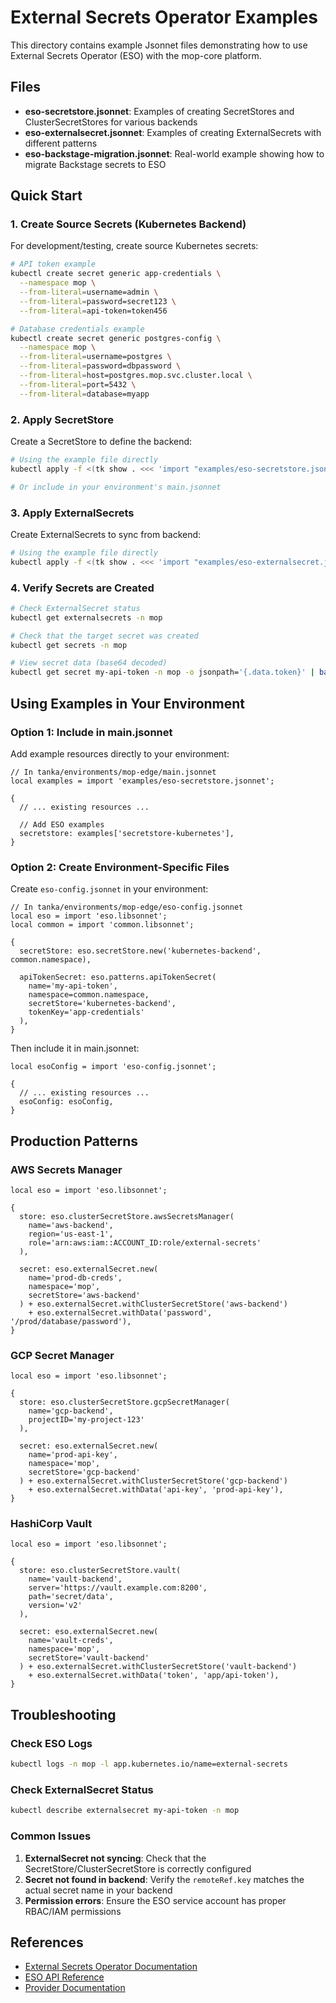 # External Secrets Operator Examples

This directory contains example Jsonnet files demonstrating how to use External Secrets Operator (ESO) with the mop-core platform.

## Files

- **eso-secretstore.jsonnet**: Examples of creating SecretStores and ClusterSecretStores for various backends
- **eso-externalsecret.jsonnet**: Examples of creating ExternalSecrets with different patterns
- **eso-backstage-migration.jsonnet**: Real-world example showing how to migrate Backstage secrets to ESO

## Quick Start

### 1. Create Source Secrets (Kubernetes Backend)

For development/testing, create source Kubernetes secrets:

```bash
# API token example
kubectl create secret generic app-credentials \
  --namespace mop \
  --from-literal=username=admin \
  --from-literal=password=secret123 \
  --from-literal=api-token=token456

# Database credentials example
kubectl create secret generic postgres-config \
  --namespace mop \
  --from-literal=username=postgres \
  --from-literal=password=dbpassword \
  --from-literal=host=postgres.mop.svc.cluster.local \
  --from-literal=port=5432 \
  --from-literal=database=myapp
```

### 2. Apply SecretStore

Create a SecretStore to define the backend:

```bash
# Using the example file directly
kubectl apply -f <(tk show . <<< 'import "examples/eso-secretstore.jsonnet"' | yq 'select(.kind == "SecretStore")')

# Or include in your environment's main.jsonnet
```

### 3. Apply ExternalSecrets

Create ExternalSecrets to sync from backend:

```bash
# Using the example file directly
kubectl apply -f <(tk show . <<< 'import "examples/eso-externalsecret.jsonnet"' | yq 'select(.kind == "ExternalSecret")')
```

### 4. Verify Secrets are Created

```bash
# Check ExternalSecret status
kubectl get externalsecrets -n mop

# Check that the target secret was created
kubectl get secrets -n mop

# View secret data (base64 decoded)
kubectl get secret my-api-token -n mop -o jsonpath='{.data.token}' | base64 -d
```

## Using Examples in Your Environment

### Option 1: Include in main.jsonnet

Add example resources directly to your environment:

```jsonnet
// In tanka/environments/mop-edge/main.jsonnet
local examples = import 'examples/eso-secretstore.jsonnet';

{
  // ... existing resources ...

  // Add ESO examples
  secretstore: examples['secretstore-kubernetes'],
}
```

### Option 2: Create Environment-Specific Files

Create `eso-config.jsonnet` in your environment:

```jsonnet
// In tanka/environments/mop-edge/eso-config.jsonnet
local eso = import 'eso.libsonnet';
local common = import 'common.libsonnet';

{
  secretStore: eso.secretStore.new('kubernetes-backend', common.namespace),

  apiTokenSecret: eso.patterns.apiTokenSecret(
    name='my-api-token',
    namespace=common.namespace,
    secretStore='kubernetes-backend',
    tokenKey='app-credentials'
  ),
}
```

Then include it in main.jsonnet:

```jsonnet
local esoConfig = import 'eso-config.jsonnet';

{
  // ... existing resources ...
  esoConfig: esoConfig,
}
```

## Production Patterns

### AWS Secrets Manager

```jsonnet
local eso = import 'eso.libsonnet';

{
  store: eso.clusterSecretStore.awsSecretsManager(
    name='aws-backend',
    region='us-east-1',
    role='arn:aws:iam::ACCOUNT_ID:role/external-secrets'
  ),

  secret: eso.externalSecret.new(
    name='prod-db-creds',
    namespace='mop',
    secretStore='aws-backend'
  ) + eso.externalSecret.withClusterSecretStore('aws-backend')
    + eso.externalSecret.withData('password', '/prod/database/password'),
}
```

### GCP Secret Manager

```jsonnet
local eso = import 'eso.libsonnet';

{
  store: eso.clusterSecretStore.gcpSecretManager(
    name='gcp-backend',
    projectID='my-project-123'
  ),

  secret: eso.externalSecret.new(
    name='prod-api-key',
    namespace='mop',
    secretStore='gcp-backend'
  ) + eso.externalSecret.withClusterSecretStore('gcp-backend')
    + eso.externalSecret.withData('api-key', 'prod-api-key'),
}
```

### HashiCorp Vault

```jsonnet
local eso = import 'eso.libsonnet';

{
  store: eso.clusterSecretStore.vault(
    name='vault-backend',
    server='https://vault.example.com:8200',
    path='secret/data',
    version='v2'
  ),

  secret: eso.externalSecret.new(
    name='vault-creds',
    namespace='mop',
    secretStore='vault-backend'
  ) + eso.externalSecret.withClusterSecretStore('vault-backend')
    + eso.externalSecret.withData('token', 'app/api-token'),
}
```

## Troubleshooting

### Check ESO Logs

```bash
kubectl logs -n mop -l app.kubernetes.io/name=external-secrets
```

### Check ExternalSecret Status

```bash
kubectl describe externalsecret my-api-token -n mop
```

### Common Issues

1. **ExternalSecret not syncing**: Check that the SecretStore/ClusterSecretStore is correctly configured
2. **Secret not found in backend**: Verify the `remoteRef.key` matches the actual secret name in your backend
3. **Permission errors**: Ensure the ESO service account has proper RBAC/IAM permissions

## References

- [External Secrets Operator Documentation](https://external-secrets.io/)
- [ESO API Reference](https://external-secrets.io/latest/api/externalsecret/)
- [Provider Documentation](https://external-secrets.io/latest/provider/aws-secrets-manager/)
